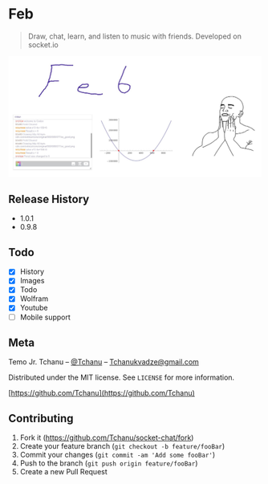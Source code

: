 # Feb
> Draw, chat, learn, and listen to music with friends. Developed on socket.io


![](header.jpg)

## Release History
* 1.0.1
* 0.9.8
    
        
## Todo
- [x] History
- [x] Images
- [x] Todo
- [x] Wolfram
- [x] Youtube
- [ ] Mobile support

## Meta

Temo Jr. Tchanu – [@Tchanu](https://linkedin.com/in/tchanu/) – Tchanukvadze@gmail.com

Distributed under the MIT license. See ``LICENSE`` for more information.

[https://github.com/Tchanu](https://github.com/Tchanu)

## Contributing

1. Fork it (<https://github.com/Tchanu/socket-chat/fork>)
2. Create your feature branch (`git checkout -b feature/fooBar`)
3. Commit your changes (`git commit -am 'Add some fooBar'`)
4. Push to the branch (`git push origin feature/fooBar`)
5. Create a new Pull Request

<!-- Markdown link & img dfn's -->
[npm-image]: https://img.shields.io/npm/v/datadog-metrics.svg?style=flat-square
[npm-url]: https://npmjs.org/package/datadog-metrics
[npm-downloads]: https://img.shields.io/npm/dm/datadog-metrics.svg?style=flat-square
[travis-image]: https://img.shields.io/travis/dbader/node-datadog-metrics/master.svg?style=flat-square
[travis-url]: https://travis-ci.org/dbader/node-datadog-metrics
[wiki]: https://github.com/yourname/yourproject/wiki
